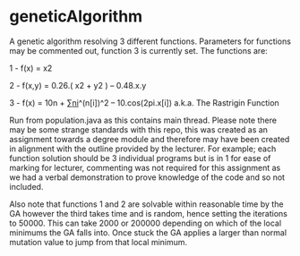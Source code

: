 # geneticAlgorithm
A genetic algorithm resolving 3 different functions. Parameters for functions may be commented out, function 3 is currently set.
The functions are:

1 - 	f(x) = x2

2 -   f(x,y) = 0.26.( x2 + y2 ) – 0.48.x.y

3 - 	f(x) = 10n + ∑[ni](i=1)^(n[i])^2 – 10.cos(2pi.x[i])   a.k.a. The Rastrigin Function

Run from population.java as this contains main thread.
Please note there may be some strange standards with this repo, this was created as an assignment towards a degree module and therefore may have been created in alignment with the outline provided by the lecturer.
For example; each function solution should be 3 individual programs but is in 1 for ease of marking for lecturer, commenting was not required for this assignment as we had a verbal demonstration to prove knowledge of the code and so not included.

Also note that functions 1 and 2 are solvable within reasonable time by the GA however the third takes time and is random, hence setting the iterations to 50000. This can take 2000 or 200000 depending on which of the local minimums the GA falls into.
Once stuck the GA applies a larger than normal mutation value to jump from that local minimum.
